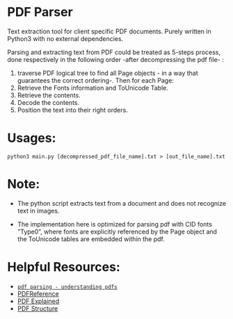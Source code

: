 # PDF Parser

Text extraction tool for client specific PDF documents. Purely written in Python3 with no external dependencies.

Parsing and extracting text from PDF could be treated as 5-steps process, done respectively in the following order -after decompressing the pdf file- :
1. traverse PDF logical tree to find all Page objects - in a way that guarantees the correct ordering-. Then for each Page:
2. Retrieve the Fonts information and ToUnicode Table.
3. Retrieve the contents.
4. Decode the contents.
5. Position the text into their right orders.

# Usages:
```consul
python3 main.py [decompressed_pdf_file_name].txt > [out_file_name].txt
```

# Note:
- The python script extracts text from a document and does not recognize text in images. 

- The implementation here is optimized for parsing pdf with CID fonts ”Type0”,  where fonts are explicitly referenced by the Page object and the ToUnicode tables are embedded within the pdf.

# Helpful Resources:
- [`pdf parsing - understanding pdfs`](https://github.com/Bodoral/pdf_parser/blob/main/docs/pdf%20parsing%20-%20understanding%20pdfs.pdf)
- [PDFReference](https://www.adobe.com/content/dam/acom/en/devnet/pdf/pdfs/pdf_reference_archives/PDFReference.pdf)
- [PDF Explained](https://learning.oreilly.com/library/view/pdf-explained/9781449321581/)
- [PDF Structure](PDFStructure.png)

